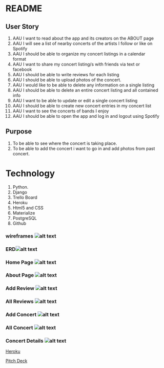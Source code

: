 # README

## User Story
1. AAU I want to read about the app and its creators on the ABOUT page
2. AAU I will see a list of nearby concerts of the artists I follow or like on Spotify
3. AAU I should be able to organize my concert listings in a calendar format
4. AAU I want to share my concert listing/s with friends via text or facebook
5. AAU I should be able to write reviews for each listing
6. AAU I should be able to upload photos of the concert.
7. AAU I would like to be able to delete any information on a single listing
8. AAU I should be able to delete an entire concert listing and all contained info
9. AAU I want to be able to update or edit a single concert listing
10. AAU I should be able to create new concert entries in my concert list
11. AAU I want to see the concerts of bands I enjoy
12. AAU I should be able to open the app and log in and logout using Spotify
## Purpose
1. To be able to see where the concert is taking place.
2. To be able to add the concert i want to go in and add photos from past concert.

# Technology
1. Python.
2. Django
3. Trello Board
4. Heroku
5. Html5 and CSS
6. Materialize
7. PostgreSQL
8. Github


### wireframes ![alt text](https://trello-attachments.s3.amazonaws.com/5df7ccb6c77f183ed9af2f67/5dfbd0c21e11e41e8ae02b8b/ca6cb6857c763bc58c4d4c2b99758fd0/Blank_Diagram.png)

### ERD![alt text](https://trello-attachments.s3.amazonaws.com/5df7ccb6c77f183ed9af2f67/5dfbd77bc61fae371cf894e3/8ea60bcab1a887c5a5cb316af6a0f228/Unit_3_Project_ERD_(1).png)

### Home Page ![alt text](https://i.imgur.com/vpPbx3H.png)
### About Page ![alt text](https://i.imgur.com/hQyjzKu.png)
### Add Review ![alt text](https://i.imgur.com/POjaMtH.png)
### All Reviews ![alt text](https://i.imgur.com/GbBH4Am.png)
### Add Concert ![alt text](https://i.imgur.com/2Q2fDpM.png)
### All Concert ![alt text](https://i.imgur.com/YUQFEGo.png)
### Concert Details ![alt text](https://i.imgur.com/Wjco17r.png)

[Heroku](https://pyvengers.herokuapp.com/)

[Pitch Deck](https://docs.google.com/presentation/d/1FmllAocXfcBnP0ff79z0ItwDvyydZBks0SoZTDv4QA4/edit#slide=id.g55d16254f0_1_21)